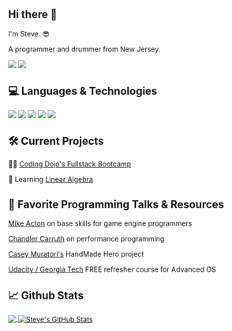 ## Hi there 👋

I'm Steve. 😎

A programmer and drummer from New Jersey.

[![](https://img.shields.io/badge/linkedin-%2312100E.svg?&style=for-the-badge&logo=linkedin&logoColor=blue)](https://www.linkedin.com/in/steven-frazee/)
[![](https://img.shields.io/badge/email-%2312100E.svg?&style=for-the-badge&logo=gmail&logoColor=blue)](mailto:stevefrazee123@gmail.com)

## 💻 Languages & Technologies

![](https://img.shields.io/badge/c-%2312100E.svg?&style=for-the-badge&logo=c&logoColor=blue)
![](https://img.shields.io/badge/HTML-%2312100E.svg?&style=for-the-badge&logo=html5&logoColor=blue)
![](https://img.shields.io/badge/CSS-%2312100E.svg?&style=for-the-badge&logo=css3&logoColor=blue)
![](https://img.shields.io/badge/Python-%2312100E.svg?&style=for-the-badge&logo=python&logoColor=blue)
![](https://img.shields.io/badge/CSharp-%2312100E.svg?&style=for-the-badge&logo=csharp&logoColor=blue)

## 🛠 Current Projects

🐱‍👤 [Coding Dojo's Fullstack Bootcamp](https://www.codingdojo.com/)

📏 Learning [Linear Algebra](https://ocw.mit.edu/courses/mathematics/18-06-linear-algebra-spring-2010/)

## 🎤 Favorite Programming Talks & Resources

[Mike Acton](https://www.youtube.com/watch?v=4B00hV3wmMY) on base skills for game engine programmers

[Chandler Carruth](https://www.youtube.com/watch?v=fHNmRkzxHWs) on performance programming

[Casey Muratori's](https://handmadehero.org/) HandMade Hero project

[Udacity / Georgia Tech](https://www.udacity.com/course/gt-refresher-advanced-os--ud098) FREE refresher course for Advanced OS

## 📈 Github Stats

<a href="https://github.com/anuraghazra/github-readme-stats">
  <img align="center" src="https://github-readme-stats.vercel.app/api/top-langs/?username=steve3424&title_color=ffffff&text_color=c9cacc&icon_color=2bbc8a&bg_color=1d1f21&langs_count=3" />
</a>
<a href="https://github.com/anuraghazra/github-readme-stats">
  <img align="center" src="https://github-readme-stats.vercel.app/api?username=steve3424&show_icons=true&line_height=27&count_private=true&title_color=ffffff&text_color=c9cacc&icon_color=2bbc8a&bg_color=1d1f21" alt="Steve's GitHub Stats" />
</a>
